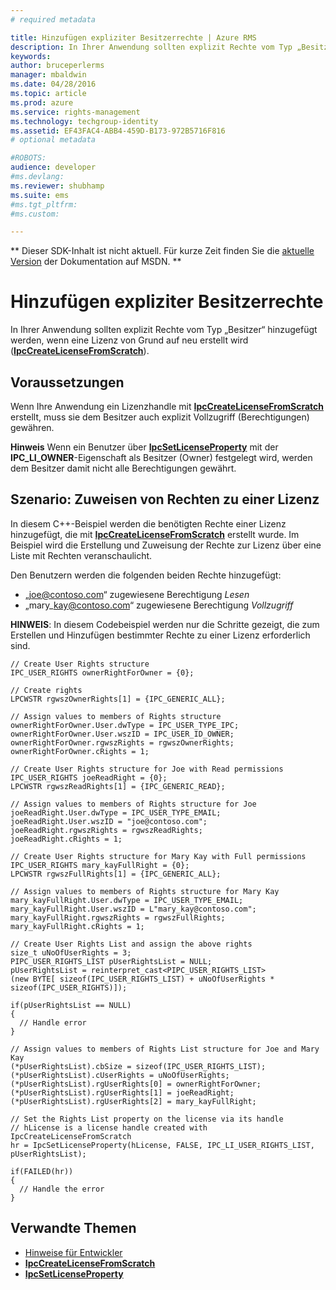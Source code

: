 ```yaml
---
# required metadata

title: Hinzufügen expliziter Besitzerrechte | Azure RMS
description: In Ihrer Anwendung sollten explizit Rechte vom Typ „Besitzer“ hinzugefügt werden, wenn eine Lizenz von Grund auf neu erstellt wird.
keywords:
author: bruceperlerms
manager: mbaldwin
ms.date: 04/28/2016
ms.topic: article
ms.prod: azure
ms.service: rights-management
ms.technology: techgroup-identity
ms.assetid: EF43FAC4-ABB4-459D-B173-972B5716F816
# optional metadata

#ROBOTS:
audience: developer
#ms.devlang:
ms.reviewer: shubhamp
ms.suite: ems
#ms.tgt_pltfrm:
#ms.custom:

---
```

** Dieser SDK-Inhalt ist nicht aktuell. Für kurze Zeit finden Sie die [aktuelle Version](https://msdn.microsoft.com/library/windows/desktop/hh535290(v=vs.85).aspx) der Dokumentation auf MSDN. **
# Hinzufügen expliziter Besitzerrechte

In Ihrer Anwendung sollten explizit Rechte vom Typ „Besitzer“ hinzugefügt werden, wenn eine Lizenz von Grund auf neu erstellt wird ([**IpcCreateLicenseFromScratch**](/rights-management/sdk/2.1/api/win/functions#msipc_ipccreatelicensefromscratch)).

## Voraussetzungen

Wenn Ihre Anwendung ein Lizenzhandle mit [**IpcCreateLicenseFromScratch**](/rights-management/sdk/2.1/api/win/functions#msipc_ipccreatelicensefromscratch) erstellt, muss sie dem Besitzer auch explizit Vollzugriff (Berechtigungen) gewähren.

**Hinweis** Wenn ein Benutzer über [**IpcSetLicenseProperty**](/rights-management/sdk/2.1/api/win/functions#msipc_ipcsetlicenseproperty) mit der **IPC\_LI\_OWNER**-Eigenschaft als Besitzer (Owner) festgelegt wird, werden dem Besitzer damit nicht alle Berechtigungen gewährt.

 
## Szenario: Zuweisen von Rechten zu einer Lizenz

In diesem C++-Beispiel werden die benötigten Rechte einer Lizenz hinzugefügt, die mit [**IpcCreateLicenseFromScratch**](/rights-management/sdk/2.1/api/win/functions#msipc_ipccreatelicensefromscratch) erstellt wurde. Im Beispiel wird die Erstellung und Zuweisung der Rechte zur Lizenz über eine Liste mit Rechten veranschaulicht.

Den Benutzern werden die folgenden beiden Rechte hinzugefügt:

-   „joe@contoso.com“ zugewiesene Berechtigung *Lesen*
-   „mary\_kay@contoso.com“ zugewiesene Berechtigung *Vollzugriff*

**HINWEIS**: In diesem Codebeispiel werden nur die Schritte gezeigt, die zum Erstellen und Hinzufügen bestimmter Rechte zu einer Lizenz erforderlich sind.

    // Create User Rights structure
    IPC_USER_RIGHTS ownerRightForOwner = {0};

    // Create rights
    LPCWSTR rgwszOwnerRights[1] = {IPC_GENERIC_ALL};

    // Assign values to members of Rights structure
    ownerRightForOwner.User.dwType = IPC_USER_TYPE_IPC;
    ownerRightForOwner.User.wszID = IPC_USER_ID_OWNER;
    ownerRightForOwner.rgwszRights = rgwszOwnerRights;
    ownerRightForOwner.cRights = 1;

    // Create User Rights structure for Joe with Read permissions
    IPC_USER_RIGHTS joeReadRight = {0};
    LPCWSTR rgwszReadRights[1] = {IPC_GENERIC_READ};

    // Assign values to members of Rights structure for Joe
    joeReadRight.User.dwType = IPC_USER_TYPE_EMAIL;
    joeReadRight.User.wszID = "joe@contoso.com";
    joeReadRight.rgwszRights = rgwszReadRights;
    joeReadRight.cRights = 1;

    // Create User Rights structure for Mary Kay with Full permissions
    IPC_USER_RIGHTS mary_kayFullRight = {0};
    LPCWSTR rgwszFullRights[1] = {IPC_GENERIC_ALL};

    // Assign values to members of Rights structure for Mary Kay
    mary_kayFullRight.User.dwType = IPC_USER_TYPE_EMAIL;
    mary_kayFullRight.User.wszID = L"mary_kay@contoso.com";
    mary_kayFullRight.rgwszRights = rgwszFullRights;
    mary_kayFullRight.cRights = 1;

    // Create User Rights List and assign the above rights
    size_t uNoOfUserRights = 3;
    PIPC_USER_RIGHTS_LIST pUserRightsList = NULL;
    pUserRightsList = reinterpret_cast<PIPC_USER_RIGHTS_LIST>
    (new BYTE[ sizeof(IPC_USER_RIGHTS_LIST) + uNoOfUserRights * sizeof(IPC_USER_RIGHTS)]);

    if(pUserRightsList == NULL)
    {
      // Handle error
    }

    // Assign values to members of Rights List structure for Joe and Mary Kay
    (*pUserRightsList).cbSize = sizeof(IPC_USER_RIGHTS_LIST);
    (*pUserRightsList).cUserRights = uNoOfUserRights;
    (*pUserRightsList).rgUserRights[0] = ownerRightForOwner;
    (*pUserRightsList).rgUserRights[1] = joeReadRight;
    (*pUserRightsList).rgUserRights[2] = mary_kayFullRight;

    // Set the Rights List property on the license via its handle
    // hLicense is a license handle created with IpcCreateLicenseFromScratch
    hr = IpcSetLicenseProperty(hLicense, FALSE, IPC_LI_USER_RIGHTS_LIST, pUserRightsList);

    if(FAILED(hr))
    {
      // Handle the error
    }



## Verwandte Themen

* [Hinweise für Entwickler](developer-notes.md)
* [**IpcCreateLicenseFromScratch**](/rights-management/sdk/2.1/api/win/functions#msipc_ipccreatelicensefromscratch)
* [**IpcSetLicenseProperty**](/rights-management/sdk/2.1/api/win/functions#msipc_ipcsetlicenseproperty)
 

 


<!--HONumber=Jun16_HO1-->



